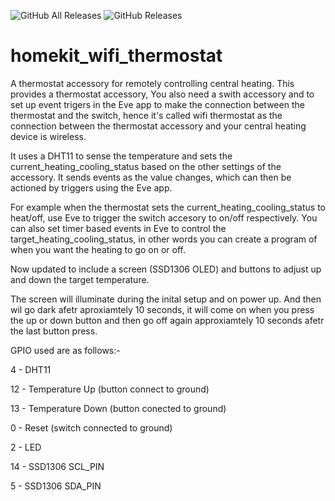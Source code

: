 ![GitHub All Releases](https://img.shields.io/github/downloads/maccoylton/homekit_wifi_thermostat/total)
![GitHub Releases](https://img.shields.io/github/downloads/maccoylton/homekit_wifi_thermostat/latest/total)

# homekit_wifi_thermostat

A thermostat accessory for remotely controlling central heating.
This provides a thermostat accessory, You also need a swith accessory and to set up event trigers in the Eve app to make the 
connection between the thermostat and the switch, hence it's called wifi thermostat as the connection between the thermostat 
accessory and your central heating device is wireless.

It uses a DHT11 to sense the temperature and sets the current_heating_cooling_status based on the other settings of the 
accessory. It sends events as the value changes, which can then be actioned by triggers using the Eve app.

For example when the thermostat sets the current_heating_cooling_status to heat/off, use Eve to trigger the switch accesory 
to on/off respectively. You can also set timer based events in Eve to control the target_heating_cooling_status, in other 
words you can create a program of when you want the heating to go on or off. 

Now updated to include a screen (SSD1306 OLED) and buttons to adjust up and down the target temperature. 

The screen will illuminate during the inital setup and on power up. And then wil go dark afetr aproxiamtely 10 seconds, it will come on when you press the up or down button and then go off again approxiamtely 10 seconds afetr the last button press.

GPIO used are as follows:- 

  4 - DHT11

  12 - Temperature Up (button connect to ground)

  13 - Temperature Down (button conected to ground) 
  
  0 - Reset (switch connected to ground) 
  
  2 - LED 
  
  14 - SSD1306 SCL_PIN
  
  5 - SSD1306 SDA_PIN
